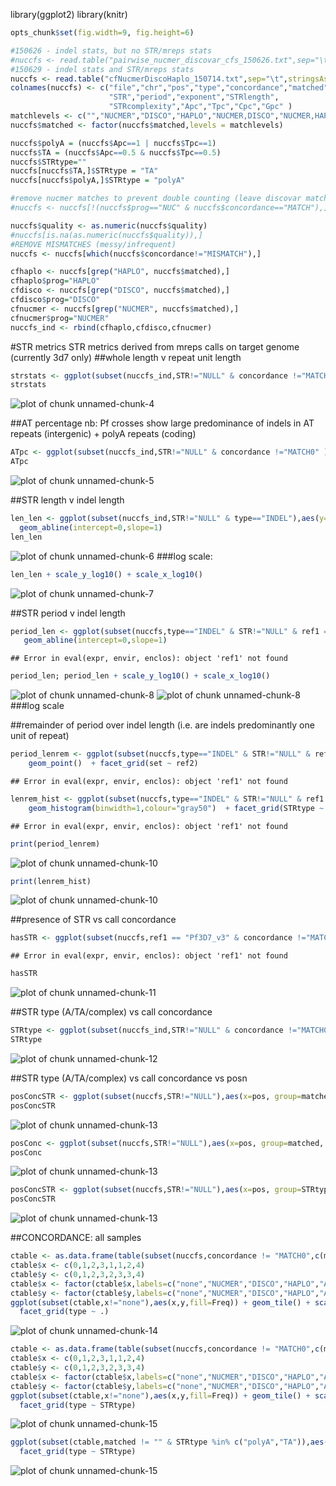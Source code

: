 library(ggplot2)
library(knitr)

```r
opts_chunk$set(fig.width=9, fig.height=6)
```


```r
#150626 - indel stats, but no STR/mreps stats
#nuccfs <- read.table("pairwise_nucmer_discovar_cfs_150626.txt",sep="\t",stringsAsFactors = F)
#150629 - indel stats and STR/mreps stats
nuccfs <- read.table("cfNucmerDiscoHaplo_150714.txt",sep="\t",stringsAsFactors = F)
colnames(nuccfs) <- c("file","chr","pos","type","concordance","matched","quality","length","alleles","complexity",
                      "STR","period","exponent","STRlength",
                      "STRcomplexity","Apc","Tpc","Cpc","Gpc" )
matchlevels <- c("","NUCMER","DISCO","HAPLO","NUCMER,DISCO","NUCMER,HAPLO","DISCO,HAPLO","NUCMER,DISCO,HAPLO")
nuccfs$matched <- factor(nuccfs$matched,levels = matchlevels)
```


```r
nuccfs$polyA = (nuccfs$Apc==1 | nuccfs$Tpc==1)
nuccfs$TA = (nuccfs$Apc==0.5 & nuccfs$Tpc==0.5)
nuccfs$STRtype=""
nuccfs[nuccfs$TA,]$STRtype = "TA"
nuccfs[nuccfs$polyA,]$STRtype = "polyA"

#remove nucmer matches to prevent double counting (leave discovar matches untouched)
#nuccfs <- nuccfs[!(nuccfs$prog=="NUC" & nuccfs$concordance=="MATCH"),]

nuccfs$quality <- as.numeric(nuccfs$quality)
#nuccfs[is.na(as.numeric(nuccfs$quality)),]
#REMOVE MISMATCHES (messy/infrequent)
nuccfs <- nuccfs[which(nuccfs$concordance!="MISMATCH"),]
```


```r
cfhaplo <- nuccfs[grep("HAPLO", nuccfs$matched),]
cfhaplo$prog="HAPLO"
cfdisco <- nuccfs[grep("DISCO", nuccfs$matched),]
cfdisco$prog="DISCO"
cfnucmer <- nuccfs[grep("NUCMER", nuccfs$matched),]
cfnucmer$prog="NUCMER"
nuccfs_ind <- rbind(cfhaplo,cfdisco,cfnucmer)
```

#STR metrics
STR metrics derived from mreps calls on target genome (currently 3d7 only)
##whole length v repeat unit length

```r
strstats <- ggplot(subset(nuccfs_ind,STR!="NULL" & concordance !="MATCH0"),aes(y=STRlength,x=period, colour=matched)) + geom_point()  + facet_grid(prog ~ .)
strstats
```

![plot of chunk unnamed-chunk-4](figure/unnamed-chunk-4-1.png) 

##AT percentage
nb: Pf crosses show large predominance of indels in AT repeats (intergenic) + polyA repeats (coding)

```r
ATpc <- ggplot(subset(nuccfs_ind,STR!="NULL" & concordance !="MATCH0" ),aes(y=STRlength,x=Apc+Tpc, colour=STRtype)) + geom_point()  + facet_grid(prog ~ .)
ATpc
```

![plot of chunk unnamed-chunk-5](figure/unnamed-chunk-5-1.png) 

##STR length v indel length

```r
len_len <- ggplot(subset(nuccfs_ind,STR!="NULL" & type=="INDEL"),aes(y=STRlength,x=length, colour=matched)) + geom_point()  + facet_grid(concordance ~ prog)+
  geom_abline(intercept=0,slope=1)
len_len
```

![plot of chunk unnamed-chunk-6](figure/unnamed-chunk-6-1.png) 
###log scale: 

```r
len_len + scale_y_log10() + scale_x_log10()
```

![plot of chunk unnamed-chunk-7](figure/unnamed-chunk-7-1.png) 

##STR period v indel length

```r
period_len <- ggplot(subset(nuccfs,type=="INDEL" & STR!="NULL" & ref1 == "Pf3D7_v3"),aes(y=period,x=length, colour=set)) + geom_point()  + facet_grid(set ~ ref2) + 
   geom_abline(intercept=0,slope=1)
```

```
## Error in eval(expr, envir, enclos): object 'ref1' not found
```

```r
period_len; period_len + scale_y_log10() + scale_x_log10()
```

![plot of chunk unnamed-chunk-8](figure/unnamed-chunk-8-1.png) ![plot of chunk unnamed-chunk-8](figure/unnamed-chunk-8-2.png) 
###log scale


##remainder of period over indel length
(i.e. are indels predominantly one unit of repeat)

```r
period_lenrem <- ggplot(subset(nuccfs,type=="INDEL" & STR!="NULL" & ref1 == "Pf3D7_v3"),aes(y=period,x=length %% period, colour=TA)) + 
    geom_point()  + facet_grid(set ~ ref2)
```

```
## Error in eval(expr, envir, enclos): object 'ref1' not found
```

```r
lenrem_hist <- ggplot(subset(nuccfs,type=="INDEL" & STR!="NULL" & ref1 == "Pf3D7_v3"),aes(x=length %% period, fill=set)) + 
    geom_histogram(binwidth=1,colour="gray50")  + facet_grid(STRtype ~ ref2)
```

```
## Error in eval(expr, envir, enclos): object 'ref1' not found
```

```r
print(period_lenrem)
```

![plot of chunk unnamed-chunk-10](figure/unnamed-chunk-10-1.png) 

```r
print(lenrem_hist)
```

![plot of chunk unnamed-chunk-10](figure/unnamed-chunk-10-2.png) 

##presence of STR vs call concordance

```r
hasSTR <- ggplot(subset(nuccfs,ref1 == "Pf3D7_v3" & concordance !="MATCH0"),aes(x=set, group=(STR!="NULL"), fill=(STR!="NULL"))) + geom_histogram()  + facet_grid(type ~ ref2,scales="free_y")
```

```
## Error in eval(expr, envir, enclos): object 'ref1' not found
```

```r
hasSTR
```

![plot of chunk unnamed-chunk-11](figure/unnamed-chunk-11-1.png) 

##STR type (A/TA/complex) vs call concordance

```r
STRtype <- ggplot(subset(nuccfs_ind,STR!="NULL" & concordance !="MATCH0"),aes(x=matched, group=STRtype, fill=STRtype)) + geom_histogram()  + facet_grid(type ~ .,scales="free_y") + theme(axis.text.x = element_text(angle = 90, hjust = 1))
STRtype
```

![plot of chunk unnamed-chunk-12](figure/unnamed-chunk-12-1.png) 

##STR type (A/TA/complex) vs call concordance vs posn

```r
posConcSTR <- ggplot(subset(nuccfs,STR!="NULL"),aes(x=pos, group=matched, fill=matched)) + geom_histogram(binwidth=10000)  + facet_grid(STRtype ~ .,scales="free_y")
posConcSTR
```

![plot of chunk unnamed-chunk-13](figure/unnamed-chunk-13-1.png) 

```r
posConc <- ggplot(subset(nuccfs,STR!="NULL"),aes(x=pos, group=matched, fill=matched)) + geom_histogram(binwidth=10000)
posConc
```

![plot of chunk unnamed-chunk-13](figure/unnamed-chunk-13-2.png) 

```r
posConcSTR <- ggplot(subset(nuccfs,STR!="NULL"),aes(x=pos, group=STRtype, fill=STRtype)) + geom_histogram(binwidth=10000)  + facet_grid(matched ~ .,scales="free_y")
posConcSTR
```

![plot of chunk unnamed-chunk-13](figure/unnamed-chunk-13-3.png) 

##CONCORDANCE: all samples

```r
ctable <- as.data.frame(table(subset(nuccfs,concordance != "MATCH0",c(matched,type))))
ctable$x <- c(0,1,2,3,1,1,2,4)
ctable$y <- c(0,1,2,3,2,3,3,4)
ctable$x <- factor(ctable$x,labels=c("none","NUCMER","DISCO","HAPLO","ALL"))
ctable$y <- factor(ctable$y,labels=c("none","NUCMER","DISCO","HAPLO","ALL"))
ggplot(subset(ctable,x!="none"),aes(x,y,fill=Freq)) + geom_tile() + scale_fill_gradient(low="white",high="red") +
  facet_grid(type ~ .)
```

![plot of chunk unnamed-chunk-14](figure/unnamed-chunk-14-1.png) 


```r
ctable <- as.data.frame(table(subset(nuccfs,concordance != "MATCH0",c(matched,type,STRtype))))
ctable$x <- c(0,1,2,3,1,1,2,4)
ctable$y <- c(0,1,2,3,2,3,3,4)
ctable$x <- factor(ctable$x,labels=c("none","NUCMER","DISCO","HAPLO","ALL"))
ctable$y <- factor(ctable$y,labels=c("none","NUCMER","DISCO","HAPLO","ALL"))
ggplot(subset(ctable,x!="none"),aes(x,y,fill=Freq)) + geom_tile() + scale_fill_gradient(low="white",high="red") +
  facet_grid(type ~ STRtype)
```

![plot of chunk unnamed-chunk-15](figure/unnamed-chunk-15-1.png) 

```r
ggplot(subset(ctable,matched != "" & STRtype %in% c("polyA","TA")),aes(x,y,fill=Freq)) + geom_tile() + scale_fill_gradient(low="white",high="red") +
  facet_grid(type ~ STRtype)
```

![plot of chunk unnamed-chunk-15](figure/unnamed-chunk-15-2.png) 
